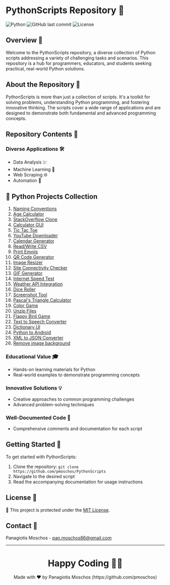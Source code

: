 # PythonScripts Repository 🐍

![Python](https://img.shields.io/badge/language-Python-blue.svg) ![GitHub last commit](https://img.shields.io/github/last-commit/pmoschos/PythonScripts) ![License](https://img.shields.io/badge/license-MIT-green.svg)

## Overview 🌟
Welcome to the PythonScripts repository, a diverse collection of Python scripts addressing a variety of challenging tasks and scenarios. This repository is a hub for programmers, educators, and students seeking practical, real-world Python solutions.

## About the Repository 📖
PythonScripts is more than just a collection of scripts. It's a toolkit for solving problems, understanding Python programming, and fostering innovative thinking. The scripts cover a wide range of applications and are designed to demonstrate both fundamental and advanced programming concepts.

## Repository Contents 📂
### Diverse Applications 🛠️
- Data Analysis 💹
- Machine Learning 🤖
- Web Scraping 🌐
- Automation 🔄

## 🐍 Python Projects Collection

01. [Naming Conventions](https://github.com/pmoschos/PythonScripts/tree/main/01.naming_conventions)
02. [Age Calculator](https://github.com/pmoschos/PythonScripts/tree/main/02.age_calculator)
03. [StackOverflow Clone](https://github.com/pmoschos/PythonScripts/tree/main/03.stackoverflow) 
04. [Calculator GUI](https://github.com/pmoschos/PythonScripts/tree/main/04.calculator_gui) 
05. [Tic Tac Toe](https://github.com/pmoschos/PythonScripts/tree/main/05.tic_tac_toe) 
06. [YouTube Downloader](https://github.com/pmoschos/PythonScripts/tree/main/06.youtube_dl) 
07. [Calendar Generator](https://github.com/pmoschos/PythonScripts/tree/main/07.calendar_gen) 
08. [Read/Write CSV](https://github.com/pmoschos/PythonScripts/tree/main/08.read_write_csv) 
09. [Print Emojis](https://github.com/pmoschos/PythonScripts/tree/main/09.print_emojis) 
10. [QR Code Generator](https://github.com/pmoschos/PythonScripts/tree/main/10.generate_qrcode) 
11. [Image Resizer](https://github.com/pmoschos/PythonScripts/tree/main/11.image_resize) 
12. [Site Connectivity Checker](https://github.com/pmoschos/PythonScripts/tree/main/12.site_conn_check) 
13. [GIF Generator](https://github.com/pmoschos/PythonScripts/tree/main/13.gif_generator) 
14. [Internet Speed Test](https://github.com/pmoschos/PythonScripts/tree/main/14.internet_speed_test) 
15. [Weather API Integration](https://github.com/pmoschos/PythonScripts/tree/main/15.weather_api) 
16. [Dice Roller](https://github.com/pmoschos/PythonScripts/tree/main/16.dice_roller) 
17. [Screenshot Tool](https://github.com/pmoschos/PythonScripts/tree/main/17.screenshot) 
18. [Pascal's Triangle Calculator](https://github.com/pmoschos/PythonScripts/tree/main/18.pascal_triangle) 
19. [Color Game](https://github.com/pmoschos/PythonScripts/tree/main/19.color_game) 
20. [Unzip Files](https://github.com/pmoschos/PythonScripts/tree/main/20.unzip_file) 
21. [Flappy Bird Game](https://github.com/pmoschos/PythonScripts/tree/main/21.flappy_bird) 
22. [Text to Speech Converter](https://github.com/pmoschos/PythonScripts/tree/main/22.text_to_speech) 
23. [Dictionary UI](https://github.com/pmoschos/PythonScripts/tree/main/23.dictionary_ui) 
24. [Python to Android](https://github.com/pmoschos/PythonScripts/tree/main/24.python_to_android) 
25. [XML to JSON Converter](https://github.com/pmoschos/PythonScripts/tree/main/25.xml_to_json)
26. [Remove image background](https://github.com/pmoschos/PythonScripts/tree/main/26.remove_image_bg)

### Educational Value 🎓
- Hands-on learning materials for Python
- Real-world examples to demonstrate programming concepts

### Innovative Solutions 💡
- Creative approaches to common programming challenges
- Advanced problem-solving techniques

### Well-Documented Code 📄
- Comprehensive comments and documentation for each script

## Getting Started 🚀
To get started with PythonScripts:
1. Clone the repository: `git clone https://github.com/pmoschos/PythonScripts`
2. Navigate to the desired script
3. Read the accompanying documentation for usage instructions

## License 📜
🔐 This project is protected under the [MIT License](https://mit-license.org/).

## Contact 📧
Panagiotis Moschos - pan.moschos86@gmail.com

---
<h1 align=center>Happy Coding 👨‍💻 </h1>

<p align="center">
  Made with ❤️ by Panagiotis Moschos (https://github.com/pmoschos)
</p>
